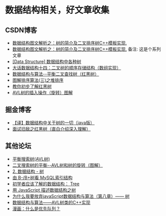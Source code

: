 # 数据结构相关，好文章收集

## CSDN博客

* [数据结构图文解析之：树的简介及二叉排序树C++模板实现.][201]
* [数据结构图文解析之：树的简介及二叉排序树C++模板实现.][202] 备注: 这是个系列文章
* [[Data Structure] 数据结构中各种树][203]
* [大话数据结构十四：二叉树的顺序存储结构（数组实现）][204]
* [数据结构与算法--平衡二叉查找树（红黑树）][205]
* [图解排序算法(三)之堆排序][206]
* [教你初步了解红黑树][207]
* [AVL树的插入操作（旋转）图解][208]


[201]: https://www.cnblogs.com/QG-whz/p/5168620.html
[202]: https://www.cnblogs.com/QG-whz/p/5168620.html
[203]: https://www.cnblogs.com/maybe2030/p/4732377.html
[206]: https://www.cnblogs.com/chengxiao/p/6129630.html
[208]: https://www.cnblogs.com/MrListening/p/5788842.html
[204]: https://blog.csdn.net/zdp072/article/details/14150877
[205]: https://blog.csdn.net/qq_34760508/article/details/86616130
[207]: https://blog.csdn.net/v_JULY_v/article/details/6105630


## 掘金博客

* [【译】数据结构中关于树的一切（java版）][301]
* [面试旧敌之红黑树（直白介绍深入理解）][302]

[301]: https://juejin.im/post/5ad56de7f265da2391489be3
[302]: https://juejin.im/entry/58371f13a22b9d006882902d

## 其他论坛

* [平衡搜索树(AVL树)][501]
* [二叉搜索树的平衡--AVL树和树的旋转（图解）][502]
* [2. 数据结构 - 树][503]
* [由 B-/B+树看 MySQL索引结构][504]
* [初学者应该了解的数据结构： Tree][505]
* [用 JavaScript 描述数据结构之树][506]
* [为什么我要放弃javaScript数据结构与算法（第八章）—— 树][507]
* [数据结构与算法——AVL树类的C++实现][508]
* [漫画：什么是优先队列？][509]

[501]: https://www.yiibai.com/data_structure/avl-tree.html
[502]: https://www.bbsmax.com/A/kmzLXVYYzG/
[503]: https://www.jianshu.com/p/45661b029292
[504]: https://segmentfault.com/a/1190000004690721
[505]: https://www.zcfy.cc/article/tree-data-structures-for-beginners
[506]: https://zcdll.github.io/2018/04/06/js-data-structure-tree/
[507]: http://laibh.top/2018-11-05-JavaScipt%E6%95%B0%E6%8D%AE%E7%BB%93%E6%9E%84%E4%B8%8E%E7%AE%97%E6%B3%95Part8.html
[508]: http://www.itboth.com/d/UZRreq/c++
[509]: https://www.itcodemonkey.com/article/9681.html
